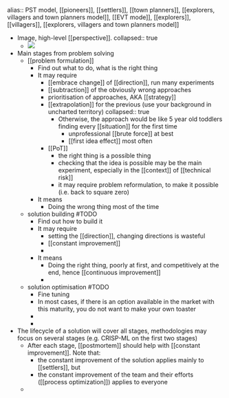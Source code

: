 alias:: PST model, [[pioneers]], [[settlers]], [[town planners]], [[explorers, villagers and town planners model]], [[EVT mode]], [[explorers]], [[villagers]], [[explorers, villagers and town planners model]]

- Image, high-level [[perspective]].
  collapsed:: true
	- ![](https://claushoefele.com/d2l/explorers-villagers-town-planners.png)
- Main stages from problem solving
	- [[problem formulation]]
		- Find out what to do, what is the right thing
		- It may require
			- [[embrace change]] of [[direction]], run many experiments
			- [[subtraction]] of the obviously wrong approaches
			- prioritisation of approaches, AKA [[strategy]]
			- [[extrapolation]] for the previous (use your background in uncharted territory)
			  collapsed:: true
				- Otherwise, the approach would be like 5 year old toddlers finding every [[situation]] for the first time
				  * unprofessional [[brute force]] at best
				  * [[first idea effect]] most often
			- [[PoT]]
			  * the right thing is a possible thing
			  * checking that the idea is possible may be the main experiment, especially in the [[context]] of [[technical risk]]
			  * it may require problem reformulation, to make it possible (i.e. back to square zero)
		- It means
			- Doing the wrong thing most of the time
	- solution building  #TODO
		- Find out how to build it
		- It may require
			- setting the [[direction]], changing directions is wasteful
			- [[constant improvement]]
			-
		- It means
			- Doing the right thing, poorly at first, and competitively at the end, hence [[continuous improvement]]
			-
	- solution optimisation #TODO
		- Fine tuning
		- In most cases, if there is an option available in the market with this maturity, you do not want to make your own toaster
		-
		-
- The lifecycle of a solution will cover all stages, methodologies may focus on several stages (e.g. CRISP-ML on the first two stages)
	- After each stage, [[postmortem]] should help with [[constant improvement]]. Note that:
	  * the constant improvement of the solution applies mainly to [[settlers]], but
	  * the constant improvement of the team and their efforts ([[process optimization]]) applies to everyone
	-